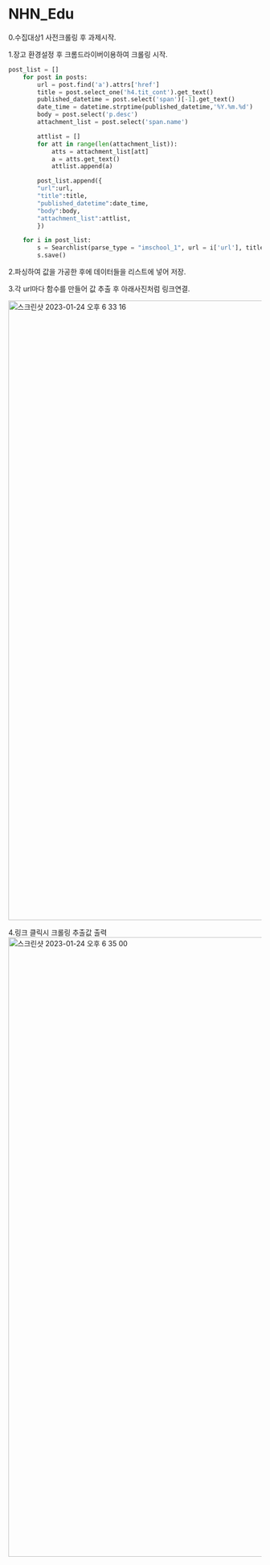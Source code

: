 # NHN_Edu

0.수집대상1 사전크롤링 후 과제시작.

1.장고 환경설정 후 크롬드라이버이용하여 크롤링 시작.

```python
post_list = []
    for post in posts:
        url = post.find('a').attrs['href']
        title = post.select_one('h4.tit_cont').get_text()
        published_datetime = post.select('span')[-1].get_text()
        date_time = datetime.strptime(published_datetime,'%Y.%m.%d')
        body = post.select('p.desc')
        attachment_list = post.select('span.name')

        attlist = []
        for att in range(len(attachment_list)):
            atts = attachment_list[att]
            a = atts.get_text()
            attlist.append(a)

        post_list.append({
        "url":url,
        "title":title,
        "published_datetime":date_time,
        "body":body,
        "attachment_list":attlist,
        })

    for i in post_list:
        s = Searchlist(parse_type = "imschool_1", url = i['url'], title = i['title'], body = i['body'], published_datetime = i['published_datetime'], attachment_list = i['attachment_list'])
        s.save()
```
2.파싱하여 값을 가공한 후에 데이터들을 리스트에 넣어 저장.

3.각 url마다 함수를 만들어 값 추출 후 아래사진처럼 링크연결.

<img width="1232" alt="스크린샷 2023-01-24 오후 6 33 16" src="https://user-images.githubusercontent.com/108647861/214257140-8bab118f-635b-4dec-b9b9-49f75d1aef52.png">

4.링크 클릭시 크롤링 추출값 출력
<img width="1232" alt="스크린샷 2023-01-24 오후 6 35 00" src="https://user-images.githubusercontent.com/108647861/214257386-d8b53030-44fc-4220-b7c1-cc63b83fe976.png">









